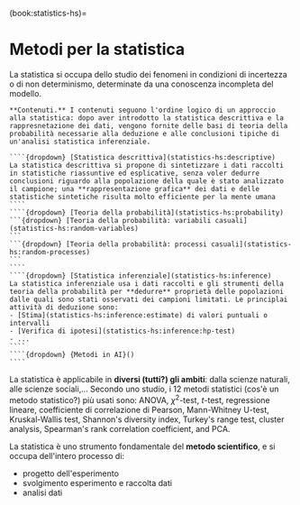 (book:statistics-hs)=
# Metodi per la statistica

La statistica si occupa dello studio dei fenomeni in condizioni di incertezza o di non determinismo, determinate da una conoscenza incompleta del modello. 

<!--
*Questo può essere dovuto sia all'impossibilità di costruire un modello deterministico, sia alla scarsa praticabilità di un modello deterministico di dimensioni enormi, vedi termodinamica classica vs. meccanica statistica* **todo** *fare riferimento, con esempio*.
-->

`````{only} html
**Contenuti.** I contenuti seguono l'ordine logico di un approccio alla statistica: dopo aver introdotto la statistica descrittiva e la rappresnetazione dei dati, vengono fornite delle basi di teoria della probabilità necessarie alla deduzione e alle conclusioni tipiche di un'analisi statistica inferenziale.

````{dropdown} [Statistica descrittiva](statistics-hs:descriptive)
La statistica descrittiva si propone di sintetizzare i dati raccolti in statistiche riassuntive ed esplicative, senza voler dedurre conclusioni riguardo alla popolazione della quale è stato analizzato il campione; una **rappresentazione grafica** dei dati e delle statistiche sintetiche risulta molto efficiente per la mente umana
````
````{dropdown} [Teoria della probabilità](statistics-hs:probability)
```{dropdown} [Teoria della probabilità: variabili casuali](statistics-hs:random-variables)
```
```{dropdown} [Teoria della probabilità: processi casuali](statistics-hs:random-processes)
```
````
````{dropdown} [Statistica inferenziale](statistics-hs:inference)
La statistica inferenziale usa i dati raccolti e gli strumenti della teoria della probabilità per **dedurre** proprietà delle popolazioni dalle quali sono stati osservati dei campioni limitati. Le principlai attività di deduzione sono:
- [Stima](statistics-hs:inference:estimate) di valori puntuali o intervalli
- [Verifica di ipotesi](statistics-hs:inference:hp-test)
- ...
````
````{dropdown} {Metodi in AI}()
````

`````

La statistica è applicabile in **diversi (tutti?) gli ambiti**: dalla scienze naturali, alle scienze sociali,...
Secondo uno studio, i 12 metodi statistici (cos'è un metodo statistico?) più usati sono: ANOVA, $\chi^2$-test, $t$-test, regressione lineare, coefficiente di correlazione di Pearson, Mann-Whitney U-test, Kruskal-Wallis test, Shannon's diversity index, Turkey's range test, cluster analysis, Spearman's rank correlation coefficient, and PCA.

La statistica è uno strumento fondamentale del **metodo scientifico**, e si occupa dell'intero processo di:
- progetto dell'esperimento
- svolgimento esperimento e raccolta dati
- analisi dati







<!--
A seconda dell'uso dei dati raccolti, si riconoscono due approcci alla statistica:
- **statistica descrittiva**: riassume i dati raccolti in statistiche riassuntive, senza voler dedurre conclusioni riguardo alla popolazione della quale è stato analizzato il campione; una **rappresentazione grafica** dei dati e delle statistiche sintetiche risulta molto efficiente per la mente umana

  **todo** *dati di sintesi, non ci sono ipotesi sulle dimensioni di campione e popolazione; una volta disponibili i dati, quelli sono e quelli si riassumono*

- **statistica inferenziale**: usa i dati raccolti per dedurre proprietà di una popolazione ampia della quale è stato analizzato un campione ristretto. Le deduzioni si possono spesso riassumere in:
  - **stima** di distribuzioni di probabilità o valori
  - **test di ipotesi**
-->

<!--
**todo** *uniformare diverse applicazioni allo stesso metodo statistico, ad esempio come diverse interpretazioni che possono essere date allo stesso metodo*
- stime: regressione lineare e lineare generalizzata, minimi quadrati,...
- ...
-->
<!--
**todo** Statistica e ML:
- SL: regressione e classificazione
- UL: clustering, dimension reduction
- ML: otpimization and control
-->
